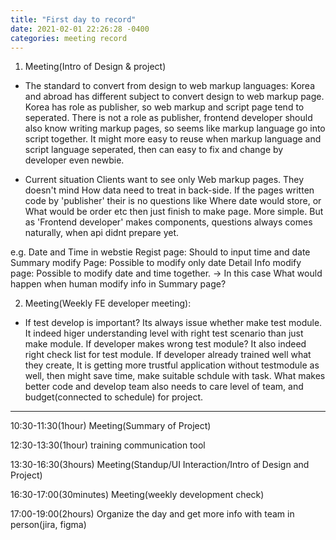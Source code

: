 ```yaml
---
title: "First day to record"
date: 2021-02-01 22:26:28 -0400
categories: meeting record
---
```


1. Meeting(Intro of Design & project)
* The standard to convert from design to web markup languages:
Korea and abroad has different subject to convert design to web markup page.
Korea has role as publisher, so web markup and script page tend to seperated.
There is not a role as publisher, frontend developer should also know writing markup pages, so seems like markup language go into script together.
It might more easy to reuse when markup language and script language seperated, then can easy to fix and change by developer even newbie.
			
* Current situation
Clients want to see only Web markup pages. They doesn't mind How data need to treat in back-side. 
If the pages written code by 'publisher' their is no questions like Where date would store, or What would be order etc then just finish to make page. More simple.
But as 'Frontend developer' makes components, questions always comes naturally, when api didnt prepare yet.

e.g. Date and Time in webstie
Regist page: Should to input time and date
Summary modify Page: Possible to modify only date
Detail Info modify page: Possible to modify date and time together.
-> In this case What would happen when human modify info in Summary page?



2. Meeting(Weekly FE developer meeting): 
* If test develop is important?
Its always issue whether make test module. It indeed higer understanding level with right test scenario than just make module.
If developer makes wrong test module? It also indeed right check list for test module.
If developer already trained well what they create, It is getting more trustful application without testmodule as well, then might save time, make suitable schdule with task.
What makes better code and develop team also needs to care level of team, and budget(connected to schedule) for project.


-----------------------------------------------------------


10:30-11:30(1hour)	Meeting(Summary of Project)

12:30-13:30(1hour)	training communication tool

13:30-16:30(3hours)	Meeting(Standup/UI Interaction/Intro of Design and Project)

16:30-17:00(30minutes) 	Meeting(weekly development check)

17:00-19:00(2hours) 	Organize the day and get more info with team in person(jira, figma)
